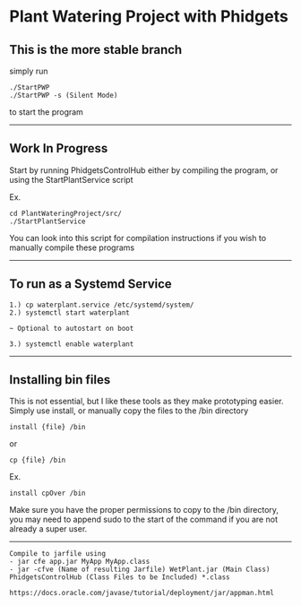 # Plant Watering Project with Phidgets

## This is the more stable branch 

simply run 

    ./StartPWP
    ./StartPWP -s (Silent Mode) 
to start the program

---

## Work In Progress
Start by running PhidgetsControlHub either by compiling the program, or using the StartPlantService script

Ex.
    
    cd PlantWateringProject/src/
    ./StartPlantService

You can look into this script for compilation instructions if you wish to manually compile these programs

---

## To run as a Systemd Service
    1.) cp waterplant.service /etc/systemd/system/
    2.) systemctl start waterplant

    ~ Optional to autostart on boot

    3.) systemctl enable waterplant
---
## Installing bin files
This is not essential, but I like these tools as they make prototyping easier.
Simply use install, or manually copy the files to the /bin directory
	
	install {file} /bin
  or
	
	cp {file} /bin
  Ex.
	
	install cpOver /bin

Make sure you have the proper permissions to copy to the /bin directory, you may need to append sudo to the start of the command if you are not already a super user.

---

````
Compile to jarfile using
- jar cfe app.jar MyApp MyApp.class
- jar -cfve (Name of resulting Jarfile) WetPlant.jar (Main Class) PhidgetsControlHub (Class Files to be Included) *.class

https://docs.oracle.com/javase/tutorial/deployment/jar/appman.html
